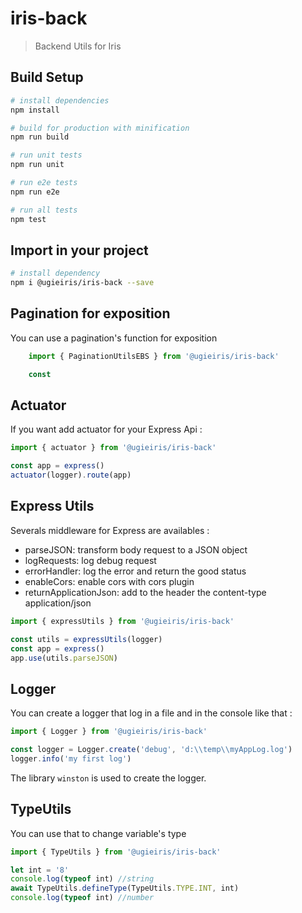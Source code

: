 # iris-back

> Backend Utils for Iris

## Build Setup

```bash
# install dependencies
npm install

# build for production with minification
npm run build

# run unit tests
npm run unit

# run e2e tests
npm run e2e

# run all tests
npm test
```

## Import in your project

```bash
# install dependency
npm i @ugieiris/iris-back --save
```

## Pagination for exposition
You can use a pagination's function for exposition

```js
    import { PaginationUtilsEBS } from '@ugieiris/iris-back'

    const
```
## Actuator

If you want add actuator for your Express Api :

```js
import { actuator } from '@ugieiris/iris-back'

const app = express()
actuator(logger).route(app)
```

## Express Utils

Severals middleware for Express are availables :

- parseJSON: transform body request to a JSON object
- logRequests: log debug request
- errorHandler: log the error and return the good status
- enableCors: enable cors with cors plugin
- returnApplicationJson: add to the header the content-type application/json

```js
import { expressUtils } from '@ugieiris/iris-back'

const utils = expressUtils(logger)
const app = express()
app.use(utils.parseJSON)
```

## Logger

You can create a logger that log in a file and in the console like that :

```js
import { Logger } from '@ugieiris/iris-back'

const logger = Logger.create('debug', 'd:\\temp\\myAppLog.log')
logger.info('my first log')
```

The library `winston` is used to create the logger.

## TypeUtils

You can use that to change variable's type

```js
import { TypeUtils } from '@ugieiris/iris-back'

let int = '8'
console.log(typeof int) //string
await TypeUtils.defineType(TypeUtils.TYPE.INT, int)
console.log(typeof int) //number
```
